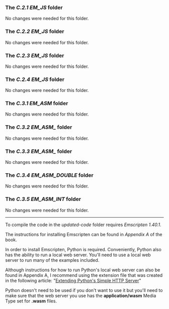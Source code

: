 ### The _C.2.1 EM\_JS_ folder
  
  No changes were needed for this folder.

### The _C.2.2 EM\_JS_ folder
  
  No changes were needed for this folder.

### The _C.2.3 EM\_JS_ folder
  
  No changes were needed for this folder.

### The _C.2.4 EM\_JS_ folder
  
  No changes were needed for this folder.

### The _C.3.1 EM\_ASM_ folder
  
  No changes were needed for this folder.

### The _C.3.2 EM\_ASM\__ folder
  
  No changes were needed for this folder.

### The _C.3.3 EM\_ASM\__ folder
  
  No changes were needed for this folder.

### The _C.3.4 EM\_ASM\_DOUBLE_ folder
  
  No changes were needed for this folder.

### The _C.3.5 EM\_ASM\_INT_ folder
  
  No changes were needed for this folder.

---

To compile the code in the _updated-code_ folder requires _Emscripten 1.40.1_.

The instructions for installing Emscripten can be found in _Appendix A_ of the book.


In order to install Emscripten, Python is required. Conveniently, Python also has the ability to run a local web server. You'll need to use a local web server to run many of the examples included. 

Although instructions for how to run Python's local web server can also be found in Appendix A, I recommend using the extension file that was created in the following article: "[Extending Python's Simple HTTP Server](https://cggallant.blogspot.com/2020/07/extending-pythons-simple-http-server.html)"


Python doesn't need to be used if you don't want to use it but you'll need to make sure that the web server you use has the **application/wasm** Media Type set for **.wasm** files.

